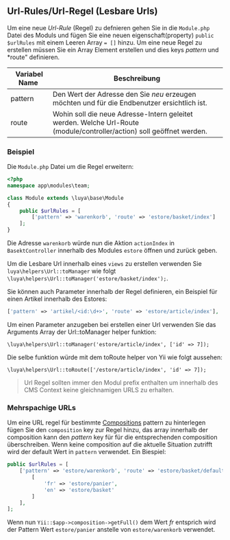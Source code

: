 Url-Rules/Url-Regel (Lesbare Urls)
--------------------------
Um eine neue *Url-Rule* (Regel) zu defnieren gehen Sie in die `Module.php` Datei 
des Moduls und fügen Sie eine neuen eigenschaft(property) `public $urlRules` mit einem Leeren Array `= []` hinzu. Um eine neue Regel zu erstellen müssen Sie ein Array Element erstellen und dies keys *pattern* und *route" definieren.

| Variabel Name     | Beschreibung
| --------------    | ------------
| pattern           | Den Wert der Adresse den Sie *neu* erzeugen möchten und für die Endbenutzer ersichtlich ist.
| route             | Wohin soll die neue Adresse-Intern geleitet werden. Welche Url-Route (module/controller/action) soll geöffnet werden.

### Beispiel 

Die `Module.php` Datei um die Regel erweitern:

```php
<?php
namespace app\modules\team;

class Module extends \luya\base\Module
{
    public $urlRules = [
        ['pattern' => 'warenkorb', 'route' => 'estore/basket/index']
    ];
}
```

Die Adresse `warenkorb` würde nun die Aktion `actionIndex` in `BasektController` innerhalb des Modules `estore` öffnen und zurück geben.

Um die Lesbare Url innerhalb eines `views` zu erstellen verwenden Sie `luya\helpers\Url::toManager` wie folgt `\luya\helpers\Url::toManager('estore/basket/index');`.

Sie können auch Parameter innerhalb der Regel definieren, ein Beispiel für einen Artikel innerhalb des Estores:

```php
['pattern' => 'artikel/<id:\d+>', 'route' => 'estore/article/index'],
```

Um einen Parameter anzugeben bei erstellen einer Url verwenden Sie das Arguments Array der Url::toManager helper funktion:

```
\luya\helpers\Url::toManager('estore/article/index', ['id' => 7]);
```

Die selbe funktion würde mit dem toRoute helper von Yii wie folgt aussehen:

```
\luya\helpers\Url::toRoute(['/estore/article/index', 'id' => 7]);
```

> Url Regel sollten immer den Modul prefix enthalten um innerhalb des CMS Context keine gleichnamigen URLS zu erhalten.

### Mehrspachige URLs
Um eine URL regel für bestimmte [Compositions](app-menu.md) pattern zu hinterlegen fügen Sie den `composition` key zur Regel hinzu, das array innerhalb der composition kann den *pattern* key für für die entsprechenden composition überschreiben. Wenn keine composition auf die aktuelle Situation zutrifft wird der default Wert in `pattern` verwendet. Ein Biespiel:

```php
public $urlRules = [
    ['pattern' => 'estore/warenkorb', 'route' => 'estore/basket/default', 'composition' => 
        [
            'fr' => 'estore/panier',
            'en' => 'estore/basket'
        ]
    ],
];
```

Wenn nun `Yii::$app->composition->getFull()` dem Wert *fr* entsprich wird der Pattern Wert `estore/panier` anstelle von `estore/warenkorb` verwendet.